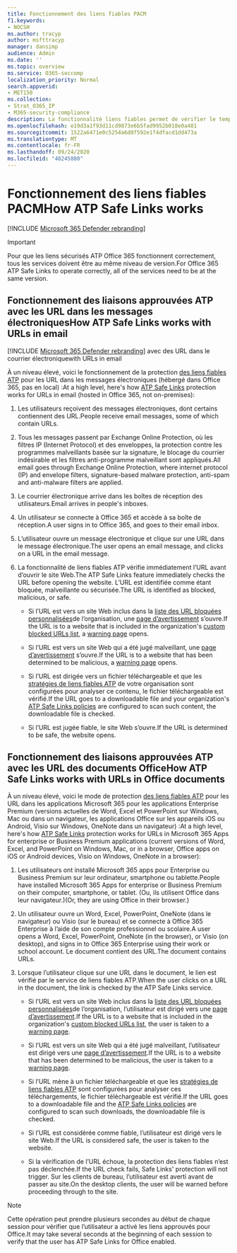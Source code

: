 ```yaml
---
title: Fonctionnement des liens fiables PACM
f1.keywords:
- NOCSH
ms.author: tracyp
author: msfttracyp
manager: dansimp
audience: Admin
ms.date: ''
ms.topic: overview
ms.service: O365-seccomp
localization_priority: Normal
search.appverid:
- MET150
ms.collection:
- Strat_O365_IP
- M365-security-compliance
description: La fonctionnalité liens fiables permet de vérifier le temps de cliquer sur les liens hypertexte dans les documents Office et dans les messages électroniques. Lisez cet article pour découvrir le fonctionnement des liens fiables ATP.
ms.openlocfilehash: e19d3a1f93d11cd9873e6b5fad9952b018e0a481
ms.sourcegitcommit: 1522a6471e0c5254a6d0f592e1f4dfacd1dd473a
ms.translationtype: MT
ms.contentlocale: fr-FR
ms.lasthandoff: 09/24/2020
ms.locfileid: "48245880"
---
```

# <a name="how-atp-safe-links-works"></a><span data-ttu-id="27fb1-104">Fonctionnement des liens fiables PACM</span><span class="sxs-lookup"><span data-stu-id="27fb1-104">How ATP Safe Links works</span></span>

[!INCLUDE [Microsoft 365 Defender rebranding](../includes/microsoft-defender-for-office.md)]

> [!IMPORTANT] 
> <span data-ttu-id="27fb1-105">Pour que les liens sécurisés ATP Office 365 fonctionnent correctement, tous les services doivent être au même niveau de version.</span><span class="sxs-lookup"><span data-stu-id="27fb1-105">For Office 365 ATP Safe Links to operate correctly, all of the services need to be at the same version.</span></span>
         
## <a name="how-atp-safe-links-works-with-urls-in-email"></a><span data-ttu-id="27fb1-106">Fonctionnement des liaisons approuvées ATP avec les URL dans les messages électroniques</span><span class="sxs-lookup"><span data-stu-id="27fb1-106">How ATP Safe Links works with URLs in email</span></span>

[!INCLUDE [Microsoft 365 Defender rebranding](../includes/microsoft-defender-for-office.md)]
 <span data-ttu-id="27fb1-107">avec des URL dans le courrier électronique</span><span class="sxs-lookup"><span data-stu-id="27fb1-107">with URLs in email</span></span>

<span data-ttu-id="27fb1-108">À un niveau élevé, voici le fonctionnement de la protection [des liens fiables ATP](atp-safe-links.md) pour les URL dans les messages électroniques (hébergé dans Office 365, pas en local) :</span><span class="sxs-lookup"><span data-stu-id="27fb1-108">At a high level, here's how [ATP Safe Links](atp-safe-links.md) protection works for URLs in email (hosted in Office 365, not on-premises):</span></span>
  
1. <span data-ttu-id="27fb1-109">Les utilisateurs reçoivent des messages électroniques, dont certains contiennent des URL.</span><span class="sxs-lookup"><span data-stu-id="27fb1-109">People receive email messages, some of which contain URLs.</span></span>
    
2. <span data-ttu-id="27fb1-110">Tous les messages passent par Exchange Online Protection, où les filtres IP (Internet Protocol) et des enveloppes, la protection contre les programmes malveillants basée sur la signature, le blocage du courrier indésirable et les filtres anti-programme malveillant sont appliqués.</span><span class="sxs-lookup"><span data-stu-id="27fb1-110">All email goes through Exchange Online Protection, where internet protocol (IP) and envelope filters, signature-based malware protection, anti-spam and anti-malware filters are applied.</span></span> 
    
3. <span data-ttu-id="27fb1-111">Le courrier électronique arrive dans les boîtes de réception des utilisateurs.</span><span class="sxs-lookup"><span data-stu-id="27fb1-111">Email arrives in people's inboxes.</span></span>
    
4. <span data-ttu-id="27fb1-112">Un utilisateur se connecte à Office 365 et accède à sa boîte de réception.</span><span class="sxs-lookup"><span data-stu-id="27fb1-112">A user signs in to Office 365, and goes to their email inbox.</span></span>
    
5. <span data-ttu-id="27fb1-113">L’utilisateur ouvre un message électronique et clique sur une URL dans le message électronique.</span><span class="sxs-lookup"><span data-stu-id="27fb1-113">The user opens an email message, and clicks on a URL in the email message.</span></span>
    
6. <span data-ttu-id="27fb1-114">La fonctionnalité de liens fiables ATP vérifie immédiatement l’URL avant d’ouvrir le site Web.</span><span class="sxs-lookup"><span data-stu-id="27fb1-114">The ATP Safe Links feature immediately checks the URL before opening the website.</span></span> <span data-ttu-id="27fb1-115">L’URL est identifiée comme étant bloquée, malveillante ou sécurisée.</span><span class="sxs-lookup"><span data-stu-id="27fb1-115">The URL is identified as blocked, malicious, or safe.</span></span>
        
   - <span data-ttu-id="27fb1-116">Si l’URL est vers un site Web inclus dans la [liste des URL bloquées personnalisées](set-up-a-custom-blocked-urls-list-atp.md)de l’organisation, une [page d’avertissement](atp-safe-links-warning-pages.md) s’ouvre.</span><span class="sxs-lookup"><span data-stu-id="27fb1-116">If the URL is to a website that is included in the organization's [custom blocked URLs list](set-up-a-custom-blocked-urls-list-atp.md), a [warning page](atp-safe-links-warning-pages.md) opens.</span></span> 
    
   - <span data-ttu-id="27fb1-117">Si l’URL est vers un site Web qui a été jugé malveillant, une [page d’avertissement](atp-safe-links-warning-pages.md) s’ouvre.</span><span class="sxs-lookup"><span data-stu-id="27fb1-117">If the URL is to a website that has been determined to be malicious, a [warning page](atp-safe-links-warning-pages.md) opens.</span></span> 
    
   - <span data-ttu-id="27fb1-118">Si l’URL est dirigée vers un fichier téléchargeable et que les [stratégies de liens fiables ATP](set-up-atp-safe-links-policies.md) de votre organisation sont configurées pour analyser ce contenu, le fichier téléchargeable est vérifié.</span><span class="sxs-lookup"><span data-stu-id="27fb1-118">If the URL goes to a downloadable file and your organization's [ATP Safe Links policies](set-up-atp-safe-links-policies.md) are configured to scan such content, the downloadable file is checked.</span></span> 
    
   - <span data-ttu-id="27fb1-119">Si l’URL est jugée fiable, le site Web s’ouvre.</span><span class="sxs-lookup"><span data-stu-id="27fb1-119">If the URL is determined to be safe, the website opens.</span></span>
    
## <a name="how-atp-safe-links-works-with-urls-in-office-documents"></a><span data-ttu-id="27fb1-120">Fonctionnement des liaisons approuvées ATP avec les URL des documents Office</span><span class="sxs-lookup"><span data-stu-id="27fb1-120">How ATP Safe Links works with URLs in Office documents</span></span>

<span data-ttu-id="27fb1-121">À un niveau élevé, voici le mode de protection [des liens fiables ATP](atp-safe-links.md) pour les URL dans les applications Microsoft 365 pour les applications Enterprise Premium (versions actuelles de Word, Excel et PowerPoint sur Windows, Mac ou dans un navigateur, les applications Office sur les appareils iOS ou Android, Visio sur Windows, OneNote dans un navigateur) :</span><span class="sxs-lookup"><span data-stu-id="27fb1-121">At a high level, here's how [ATP Safe Links](atp-safe-links.md) protection works for URLs in Microsoft 365 Apps for enterprise or Business Premium applications (current versions of Word, Excel, and PowerPoint on Windows, Mac, or in a browser, Office apps on iOS or Android devices, Visio on Windows, OneNote in a browser):</span></span>
  
1. <span data-ttu-id="27fb1-122">Les utilisateurs ont installé Microsoft 365 apps pour Enterprise ou Business Premium sur leur ordinateur, smartphone ou tablette.</span><span class="sxs-lookup"><span data-stu-id="27fb1-122">People have installed Microsoft 365 Apps for enterprise or Business Premium on their computer, smartphone, or tablet.</span></span> <span data-ttu-id="27fb1-123">(Ou, ils utilisent Office dans leur navigateur.)</span><span class="sxs-lookup"><span data-stu-id="27fb1-123">(Or, they are using Office in their browser.)</span></span>
    
2. <span data-ttu-id="27fb1-124">Un utilisateur ouvre un Word, Excel, PowerPoint, OneNote (dans le navigateur) ou Visio (sur le bureau) et se connecte à Office 365 Enterprise à l’aide de son compte professionnel ou scolaire.</span><span class="sxs-lookup"><span data-stu-id="27fb1-124">A user opens a Word, Excel, PowerPoint, OneNote (in the browser), or Visio (on desktop), and signs in to Office 365 Enterprise using their work or school account.</span></span> <span data-ttu-id="27fb1-125">Le document contient des URL.</span><span class="sxs-lookup"><span data-stu-id="27fb1-125">The document contains URLs.</span></span>
    
3. <span data-ttu-id="27fb1-126">Lorsque l’utilisateur clique sur une URL dans le document, le lien est vérifié par le service de liens fiables ATP.</span><span class="sxs-lookup"><span data-stu-id="27fb1-126">When the user clicks on a URL in the document, the link is checked by the ATP Safe Links service.</span></span>
    
   - <span data-ttu-id="27fb1-127">Si l’URL est vers un site Web inclus dans la [liste des URL bloquées personnalisées](set-up-a-custom-blocked-urls-list-atp.md)de l’organisation, l’utilisateur est dirigé vers une [page d’avertissement](atp-safe-links-warning-pages.md).</span><span class="sxs-lookup"><span data-stu-id="27fb1-127">If the URL is to a website that is included in the organization's [custom blocked URLs list](set-up-a-custom-blocked-urls-list-atp.md), the user is taken to a [warning page](atp-safe-links-warning-pages.md).</span></span>
    
   - <span data-ttu-id="27fb1-128">Si l’URL est vers un site Web qui a été jugé malveillant, l’utilisateur est dirigé vers une [page d’avertissement](atp-safe-links-warning-pages.md).</span><span class="sxs-lookup"><span data-stu-id="27fb1-128">If the URL is to a website that has been determined to be malicious, the user is taken to a [warning page](atp-safe-links-warning-pages.md).</span></span>
    
   - <span data-ttu-id="27fb1-129">Si l’URL mène à un fichier téléchargeable et que les [stratégies de liens fiables ATP](set-up-atp-safe-links-policies.md) sont configurées pour analyser ces téléchargements, le fichier téléchargeable est vérifié.</span><span class="sxs-lookup"><span data-stu-id="27fb1-129">If the URL goes to a downloadable file and the [ATP Safe Links policies](set-up-atp-safe-links-policies.md) are configured to scan such downloads, the downloadable file is checked.</span></span> 
    
   - <span data-ttu-id="27fb1-130">Si l’URL est considérée comme fiable, l’utilisateur est dirigé vers le site Web.</span><span class="sxs-lookup"><span data-stu-id="27fb1-130">If the URL is considered safe, the user is taken to the website.</span></span>
      
   - <span data-ttu-id="27fb1-131">Si la vérification de l’URL échoue, la protection des liens fiables n’est pas déclenchée.</span><span class="sxs-lookup"><span data-stu-id="27fb1-131">If the URL check fails, Safe Links' protection will not trigger.</span></span> <span data-ttu-id="27fb1-132">Sur les clients de bureau, l’utilisateur est averti avant de passer au site.</span><span class="sxs-lookup"><span data-stu-id="27fb1-132">On the desktop clients, the user will be warned before proceeding through to the site.</span></span>
      
> [!NOTE]
> <span data-ttu-id="27fb1-133">Cette opération peut prendre plusieurs secondes au début de chaque session pour vérifier que l’utilisateur a activé les liens approuvés pour Office.</span><span class="sxs-lookup"><span data-stu-id="27fb1-133">It may take several seconds at the beginning of each session to verify that the user has ATP Safe Links for Office enabled.</span></span> 
      
